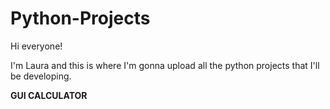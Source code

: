 # Python-Projects

Hi everyone!

I'm Laura and this is where I'm gonna upload all the python projects that I'll be developing.


<strong>GUI CALCULATOR</strong>
